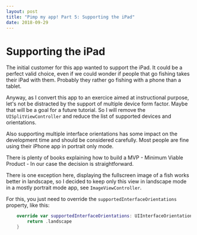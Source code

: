 ```yaml
---
layout: post
title: "Pimp my app! Part 5: Supporting the iPad"
date: 2018-09-29
---
```


# Supporting the iPad

The initial customer for this app wanted to support the iPad. It could be a perfect valid choice, even if we could wonder if people that go fishing takes their iPad with them. 
Probably they rather go fishing with a phone than a tablet.

Anyway, as I convert this app to an exercice aimed at instructional purpose, let's not be distracted by the support of multiple device form factor. Maybe that will be a goal for a future tutorial.
So I will remove the `UISplitViewController` and reduce the list of supported devices and orientations.

Also supporting multiple interface orientations has some impact on the development time and should be considered carefully. Most people are fine using their iPhone app in portrait only mode.

There is plenty of books explaining how to build a MVP - Minimum Viable Product - In our case the decision is straightforward.

There is one exception here, displaying the fullscreen image of a fish works better in landscape, 
so I decided to keep only this view in landscape mode in a mostly portrait mode app, see `ImageViewController`.

For this, you just need to override the `supportedInterfaceOrientations` property, like this:

```swift
    override var supportedInterfaceOrientations: UIInterfaceOrientationMask {
        return .landscape
    }
```


